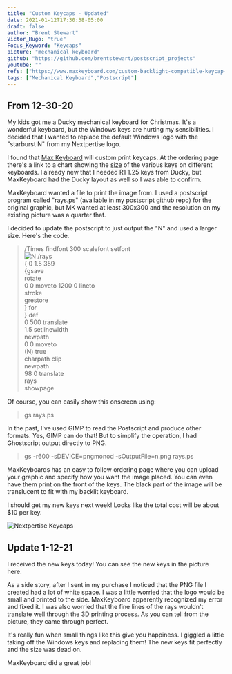 ```yaml
---
title: "Custom Keycaps - Updated"
date: 2021-01-12T17:30:38-05:00
draft: false
author: "Brent Stewart"
Victor_Hugo: "true"
Focus_Keyword: "Keycaps"
picture: "mechanical keyboard"
github: "https://github.com/brentstewart/postscript_projects"
youtube: ""
refs: ["https://www.maxkeyboard.com/custom-backlight-compatible-keycap-for-backlit-keyboard.html"]
tags: ["Mechanical Keyboard","Postscript"]
---
```

## From 12-30-20

My kids got me a Ducky mechanical keyboard for Christmas.  It's a wonderful keyboard, but the Windows keys are hurting my sensibilities.  I decided that I wanted to replace the default Windows logo with the "starburst N" from my Nextpertise logo.

I found that [Max Keyboard](https://www.maxkeyboard.com/custom-backlight-compatible-keycap-for-backlit-keyboard.html) will custom print keycaps.  At the ordering page there's a link to a chart showing the [size](https://www.maxkeyboard.com/mechanical-keycap-layout-and-size-chart.html) of the various keys on different keyboards.  I already new that I needed R1 1.25 keys from Ducky, but MaxKeyboard had the Ducky layout as well so I was able to confirm.

MaxKeyboard wanted a file to print the image from.  I used a postscript program called "rays.ps" (available in my postscript github repo) for the original graphic, but MK wanted at least 300x300 and the resolution on my existing picture was a quarter that.

I decided to update the postscript to just output the "N" and used a larger size.  Here's the code.
                                      
> /Times findfont 300 scalefont setfont  
![N](/201230_n.png#floatsmallright)      /rays  
    { 0 1.5 359  
            {gsave  
            rotate  
            0 0 moveto 1200 0 lineto  
            stroke  
            grestore  
            } for  
    } def  
    0 500 translate  
    1.5 setlinewidth  
    newpath  
    0 0 moveto  
    (N) true  
    charpath clip  
    newpath  
    98 0 translate  
    rays  
    showpage  



 Of course, you can easily show this onscreen using:
 > gs rays.ps

In the past, I've used GIMP to read the Postscript and produce other formats.  Yes, GIMP can do that!  But to simplify the operation, I had Ghostscript output directly to PNG.

> gs -r600 -sDEVICE=pngmonod -sOutputFile=n.png rays.ps

MaxKeyboards has an easy to follow ordering page where you can upload your graphic and specify how you want the image placed.  You can even have them print on the front of the keys.  The black part of the image will be translucent to fit with my backlit keyboard.  

I should get my new keys next week!  Looks like the total cost will be about $10 per key.  

![Nextpertise Keycaps](/210112_NewKeycaps.png#floatright)

## Update 1-12-21
I received the new keys today!  You can see the new keys in the picture here.

As a side story, after I sent in my purchase I noticed that the PNG file I created had a lot of white space.  I was a little worried that the logo would be small and printed to the side.  MaxKeyboard apparently recognized my error and fixed it.  I was also worried that the fine lines of the rays wouldn't translate well through the 3D printing process.  As you can tell from the picture, they came through perfect.

It's really fun when small things like this give you happiness.  I giggled a little taking off the Windows keys and replacing them!  The new keys fit perfectly and the size was dead on.

MaxKeyboard did a great job!